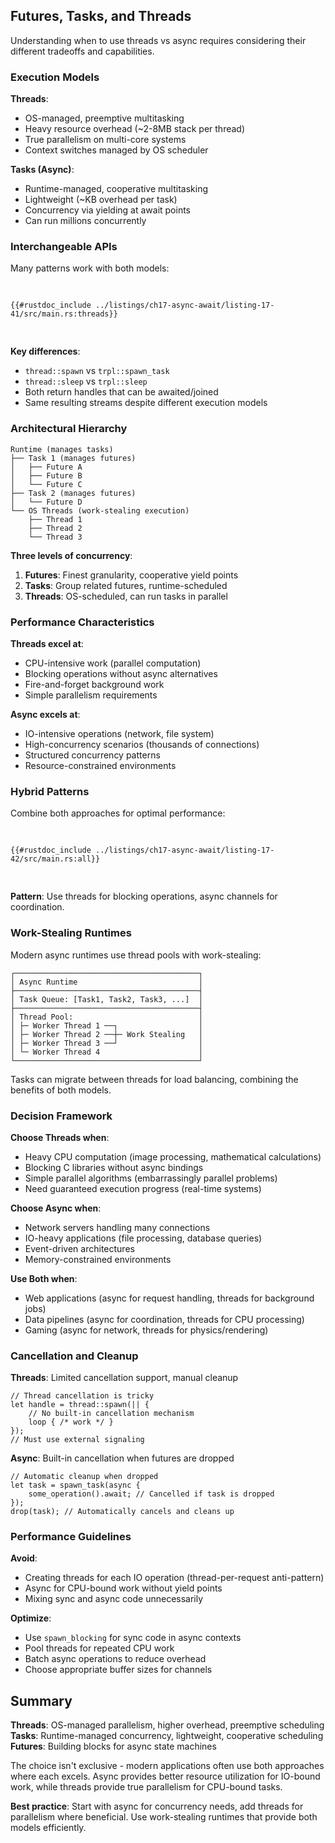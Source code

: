 ## Futures, Tasks, and Threads

Understanding when to use threads vs async requires considering their different tradeoffs and capabilities.

### Execution Models

**Threads**:
- OS-managed, preemptive multitasking
- Heavy resource overhead (~2-8MB stack per thread)
- True parallelism on multi-core systems
- Context switches managed by OS scheduler

**Tasks (Async)**:
- Runtime-managed, cooperative multitasking  
- Lightweight (~KB overhead per task)
- Concurrency via yielding at await points
- Can run millions concurrently

### Interchangeable APIs

Many patterns work with both models:

<Listing number="17-41" caption="Thread-based implementation" file-name="src/main.rs">

```rust,editable
{{#rustdoc_include ../listings/ch17-async-await/listing-17-41/src/main.rs:threads}}
```

</Listing>

**Key differences**:
- `thread::spawn` vs `trpl::spawn_task`
- `thread::sleep` vs `trpl::sleep`  
- Both return handles that can be awaited/joined
- Same resulting streams despite different execution models

### Architectural Hierarchy

```
Runtime (manages tasks)
├── Task 1 (manages futures)
│   ├── Future A
│   ├── Future B
│   └── Future C
├── Task 2 (manages futures)
│   └── Future D
└── OS Threads (work-stealing execution)
    ├── Thread 1 
    ├── Thread 2
    └── Thread 3
```

**Three levels of concurrency**:
1. **Futures**: Finest granularity, cooperative yield points
2. **Tasks**: Group related futures, runtime-scheduled
3. **Threads**: OS-scheduled, can run tasks in parallel

### Performance Characteristics

**Threads excel at**:
- CPU-intensive work (parallel computation)
- Blocking operations without async alternatives
- Fire-and-forget background work
- Simple parallelism requirements

**Async excels at**:
- IO-intensive operations (network, file system)
- High-concurrency scenarios (thousands of connections)
- Structured concurrency patterns
- Resource-constrained environments

### Hybrid Patterns

Combine both approaches for optimal performance:

<Listing number="17-42" caption="Mixing threads and async" file-name="src/main.rs">

```rust,editable
{{#rustdoc_include ../listings/ch17-async-await/listing-17-42/src/main.rs:all}}
```

</Listing>

**Pattern**: Use threads for blocking operations, async channels for coordination.

### Work-Stealing Runtimes

Modern async runtimes use thread pools with work-stealing:

```
┌─────────────────────────────────────────┐
│ Async Runtime                           │
├─────────────────────────────────────────┤
│ Task Queue: [Task1, Task2, Task3, ...]  │
├─────────────────────────────────────────┤
│ Thread Pool:                            │
│ ├─ Worker Thread 1 ──┐                  │
│ ├─ Worker Thread 2 ──┼─ Work Stealing   │  
│ ├─ Worker Thread 3 ──┘                  │
│ └─ Worker Thread 4                      │
└─────────────────────────────────────────┘
```

Tasks can migrate between threads for load balancing, combining the benefits of both models.

### Decision Framework

**Choose Threads when**:
- Heavy CPU computation (image processing, mathematical calculations)
- Blocking C libraries without async bindings  
- Simple parallel algorithms (embarrassingly parallel problems)
- Need guaranteed execution progress (real-time systems)

**Choose Async when**:
- Network servers handling many connections
- IO-heavy applications (file processing, database queries)
- Event-driven architectures
- Memory-constrained environments

**Use Both when**:
- Web applications (async for request handling, threads for background jobs)
- Data pipelines (async for coordination, threads for CPU processing)
- Gaming (async for network, threads for physics/rendering)

### Cancellation and Cleanup

**Threads**: Limited cancellation support, manual cleanup
```rust,editable
// Thread cancellation is tricky
let handle = thread::spawn(|| {
    // No built-in cancellation mechanism
    loop { /* work */ }
});
// Must use external signaling
```

**Async**: Built-in cancellation when futures are dropped
```rust,editable
// Automatic cleanup when dropped
let task = spawn_task(async {
    some_operation().await; // Cancelled if task is dropped
});
drop(task); // Automatically cancels and cleans up
```

### Performance Guidelines

**Avoid**:
- Creating threads for each IO operation (thread-per-request anti-pattern)
- Async for CPU-bound work without yield points
- Mixing sync and async code unnecessarily

**Optimize**:
- Use `spawn_blocking` for sync code in async contexts
- Pool threads for repeated CPU work
- Batch async operations to reduce overhead
- Choose appropriate buffer sizes for channels

## Summary

**Threads**: OS-managed parallelism, higher overhead, preemptive scheduling
**Tasks**: Runtime-managed concurrency, lightweight, cooperative scheduling  
**Futures**: Building blocks for async state machines

The choice isn't exclusive - modern applications often use both approaches where each excels. Async provides better resource utilization for IO-bound work, while threads provide true parallelism for CPU-bound tasks.

**Best practice**: Start with async for concurrency needs, add threads for parallelism where beneficial. Use work-stealing runtimes that provide both models efficiently.

[ch16]: http://localhost:3000/ch16-00-concurrency.html
[combining-futures]: ch17-03-more-futures.html#building-our-own-async-abstractions
[streams]: ch17-04-streams.html#composing-streams
[ch21]: ch21-00-final-project-a-web-server.html

